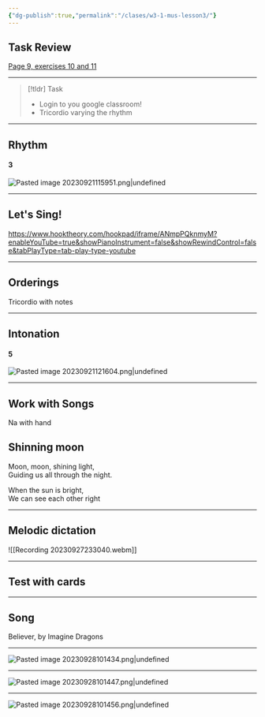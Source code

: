 ```yaml
---
{"dg-publish":true,"permalink":"/clases/w3-1-mus-lesson3/"}
---
```


## Task Review

[Page 9, exercises 10 and 11](https://www.blinklearning.com/v/1695290678/theme_tmpux/launch.php?theme=tmpux#activity/4239478/65132306/421303486)

---

> [!tldr] Task
> - Login to you google classroom!
> - Tricordio varying the rhythm

---
## Rhythm


<div class="transclusion internal-embed is-loaded"><div class="markdown-embed">



#### 3 
![Pasted image 20230921115951.png|undefined](/img/user/Assets/Pasted%20image%2020230921115951.png)

</div></div>


---
## Let's Sing!

https://www.hooktheory.com/hookpad/iframe/ANmpPQknmyM?enableYouTube=true&showPianoInstrument=false&showRewindControl=false&tabPlayType=tab-play-type-youtube

---
## Orderings

Tricordio with notes

---
## Intonation


<div class="transclusion internal-embed is-loaded"><div class="markdown-embed">



#### 5
![Pasted image 20230921121604.png|undefined](/img/user/Assets/Pasted%20image%2020230921121604.png)


</div></div>


---
## Work with Songs
Na with hand

<div class="transclusion internal-embed is-loaded"><div class="markdown-embed">



## Shinning moon

Moon, moon, shining light, \
Guiding us all through the night. 

When the sun is bright, \
We can see each other right


</div></div>


---

## Melodic dictation


![[Recording 20230927233040.webm]]


---
## Test with cards



---
## Song

Believer, by Imagine Dragons

---

![Pasted image 20230928101434.png|undefined](/img/user/Assets/Pasted%20image%2020230928101434.png)

---

![Pasted image 20230928101447.png|undefined](/img/user/Assets/Pasted%20image%2020230928101447.png)

---

![Pasted image 20230928101456.png|undefined](/img/user/Assets/Pasted%20image%2020230928101456.png)
